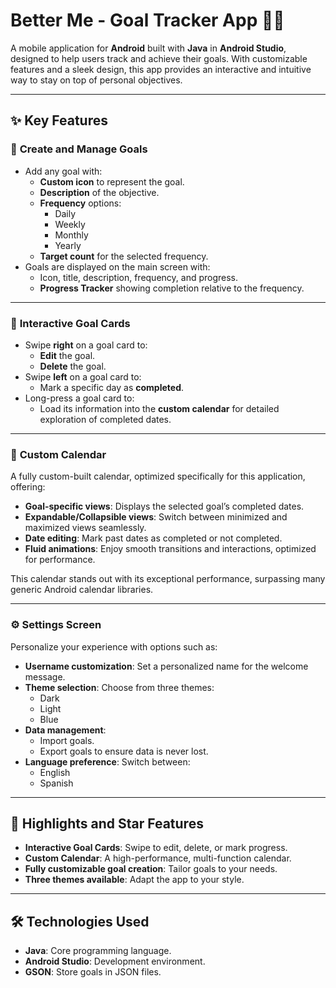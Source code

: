 # Better Me - Goal Tracker App 📱🎯

A mobile application for **Android** built with **Java** in **Android Studio**, designed to help users track and achieve their goals. With customizable features and a sleek design, this app provides an interactive and intuitive way to stay on top of personal objectives.

---

## ✨ Key Features

### 📝 **Create and Manage Goals**
- Add any goal with:
  - **Custom icon** to represent the goal.
  - **Description** of the objective.
  - **Frequency** options:
    - Daily
    - Weekly
    - Monthly
    - Yearly
  - **Target count** for the selected frequency.
- Goals are displayed on the main screen with:
  - Icon, title, description, frequency, and progress.
  - **Progress Tracker** showing completion relative to the frequency.

---

### 🎯 **Interactive Goal Cards**
- Swipe **right** on a goal card to:
  - **Edit** the goal.
  - **Delete** the goal.
- Swipe **left** on a goal card to:
  - Mark a specific day as **completed**.
- Long-press a goal card to:
  - Load its information into the **custom calendar** for detailed exploration of completed dates.

---

### 📆 **Custom Calendar**
A fully custom-built calendar, optimized specifically for this application, offering:
- **Goal-specific views**: Displays the selected goal’s completed dates.
- **Expandable/Collapsible views**: Switch between minimized and maximized views seamlessly.
- **Date editing**: Mark past dates as completed or not completed.
- **Fluid animations**: Enjoy smooth transitions and interactions, optimized for performance.

This calendar stands out with its exceptional performance, surpassing many generic Android calendar libraries.

---

### ⚙️ **Settings Screen**
Personalize your experience with options such as:
- **Username customization**: Set a personalized name for the welcome message.
- **Theme selection**: Choose from three themes:
  - Dark
  - Light
  - Blue
- **Data management**:
  - Import goals.
  - Export goals to ensure data is never lost.
- **Language preference**: Switch between:
  - English
  - Spanish

---

## 🚀 Highlights and Star Features
- **Interactive Goal Cards**: Swipe to edit, delete, or mark progress.
- **Custom Calendar**: A high-performance, multi-function calendar.
- **Fully customizable goal creation**: Tailor goals to your needs.
- **Three themes available**: Adapt the app to your style.

---

## 🛠️ Technologies Used
- **Java**: Core programming language.
- **Android Studio**: Development environment.
- **GSON**: Store goals in JSON files.